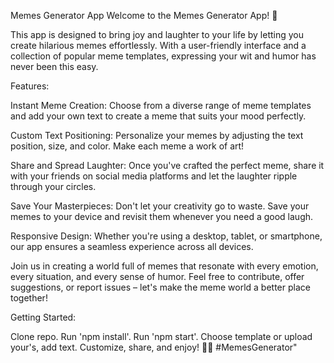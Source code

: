 Memes Generator App
Welcome to the Memes Generator App! 🎉

This app is designed to bring joy and laughter to your life by letting you create hilarious memes effortlessly. With a user-friendly interface and a collection of popular meme templates, expressing your wit and humor has never been this easy.

Features:

Instant Meme Creation: Choose from a diverse range of meme templates and add your own text to create a meme that suits your mood perfectly.

Custom Text Positioning: Personalize your memes by adjusting the text position, size, and color. Make each meme a work of art!

Share and Spread Laughter: Once you've crafted the perfect meme, share it with your friends on social media platforms and let the laughter ripple through your circles.

Save Your Masterpieces: Don't let your creativity go to waste. Save your memes to your device and revisit them whenever you need a good laugh.

Responsive Design: Whether you're using a desktop, tablet, or smartphone, our app ensures a seamless experience across all devices.

Join us in creating a world full of memes that resonate with every emotion, every situation, and every sense of humor. Feel free to contribute, offer suggestions, or report issues – let's make the meme world a better place together!

Getting Started:

Clone repo.
Run 'npm install'.
Run 'npm start'.
Choose template or upload your's, add text.
Customize, share, and enjoy! 💬🤣 #MemesGenerator"
